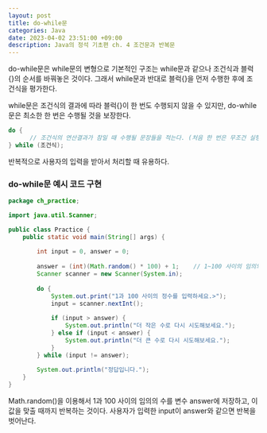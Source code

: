 ```yaml
---
layout: post
title: do-while문
categories: Java
date: 2023-04-02 23:51:00 +09:00
description: Java의 정석 기초편 ch. 4 조건문과 반복문
---
```

do-while문은 while문의 변형으로 기본적인 구조는 while문과 같으나 조건식과 블럭{}의 순서를 바꿔놓은 것이다. 그래서 while문과 반대로 블럭{}을 먼저 수행한 후에 조건식을 평가한다.

while문은 조건식의 결과에 따라 블럭{}이 한 번도 수행되지 않을 수 있지만, do-while문은 최소한 한 번은 수행될 것을 보장한다.

```java
do {
      // 조건식의 연산결과가 참일 때 수행될 문장들을 적는다. (처음 한 번은 무조건 실행)
} while (조건식);
```

반복적으로 사용자의 입력을 받아서 처리할 때 유용하다.


### do-while문 예시 코드 구현

```java
package ch_practice;

import java.util.Scanner;

public class Practice {
	public static void main(String[] args) {		
		
		int input = 0, answer = 0;
		
		answer = (int)(Math.random() * 100) + 1;	// 1~100 사이의 임의의 수를 저장 
		Scanner scanner = new Scanner(System.in);
		
		do {
			System.out.print("1과 100 사이의 정수를 입력하세요.>");
			input = scanner.nextInt();
			
			if (input > answer) {
				System.out.println("더 작은 수로 다시 시도해보세요.");
			} else if (input < answer) {
				System.out.println("더 큰 수로 다시 시도해보세요.");
			}
		} while (input != answer);
		
		System.out.println("정답입니다.");
	}
}
```

Math.random()을 이용해서 1과 100 사이의 임의의 수를 변수 answer에 저장하고, 이 값을 맞출 때까지 반복하는 것이다. 사용자가 입력한 input이 answer와 같으면 반복을 벗어난다.
